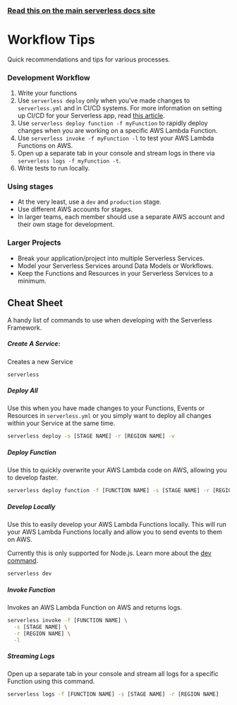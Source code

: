 <!--
title: Serverless Framework - AWS Lambda - Workflow Tips
menuText: Workflow
menuOrder: 15
description: A guide and cheatsheet containing CLI commands and workflow recommendations.
layout: Doc
-->

<!-- DOCS-SITE-LINK:START automatically generated  -->

### [Read this on the main serverless docs site](https://www.serverless.com/framework/docs/providers/aws/guide/workflow)

<!-- DOCS-SITE-LINK:END -->

# Workflow Tips

Quick recommendations and tips for various processes.

### Development Workflow

1. Write your functions
2. Use `serverless deploy` only when you've made changes to `serverless.yml` and in CI/CD systems. For more information on setting up CI/CD for your Serverless app, read [this article](https://serverless.com/blog/ci-cd-workflow-serverless-apps-with-circleci).
3. Use `serverless deploy function -f myFunction` to rapidly deploy changes when you are working on a specific AWS Lambda Function.
4. Use `serverless invoke -f myFunction -l` to test your AWS Lambda Functions on AWS.
5. Open up a separate tab in your console and stream logs in there via `serverless logs -f myFunction -t`.
6. Write tests to run locally.

### Using stages

- At the very least, use a `dev` and `production` stage.
- Use different AWS accounts for stages.
- In larger teams, each member should use a separate AWS account and their own stage for development.

### Larger Projects

- Break your application/project into multiple Serverless Services.
- Model your Serverless Services around Data Models or Workflows.
- Keep the Functions and Resources in your Serverless Services to a minimum.

## Cheat Sheet

A handy list of commands to use when developing with the Serverless Framework.

##### Create A Service:

Creates a new Service

```bash
serverless
```

##### Deploy All

Use this when you have made changes to your Functions, Events or Resources in `serverless.yml` or you simply want to deploy all changes within your Service at the same time.

```bash
serverless deploy -s [STAGE NAME] -r [REGION NAME] -v
```

##### Deploy Function

Use this to quickly overwrite your AWS Lambda code on AWS, allowing you to develop faster.

```bash
serverless deploy function -f [FUNCTION NAME] -s [STAGE NAME] -r [REGION NAME]
```

##### Develop Locally

Use this to easily develop your AWS Lambda Functions locally. This will run your AWS Lambda Functions locally and allow you to send events to them on AWS.

Currently this is only supported for Node.js. Learn more about the [dev command](/framework/docs/providers/aws/cli-reference/dev).

```bash
serverless dev
```

##### Invoke Function

Invokes an AWS Lambda Function on AWS and returns logs.

```bash
serverless invoke -f [FUNCTION NAME] \
  -s [STAGE NAME] \
  -r [REGION NAME] \
  -l
```

##### Streaming Logs

Open up a separate tab in your console and stream all logs for a specific Function using this command.

```bash
serverless logs -f [FUNCTION NAME] -s [STAGE NAME] -r [REGION NAME]
```
